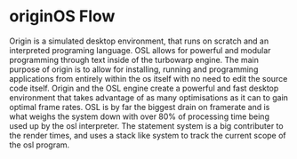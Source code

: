 # originOS Flow

Origin is a simulated desktop environment, that runs on scratch and an interpreted programing language. OSL allows for powerful and modular programming through text inside of the turbowarp engine. The main purpose of origin is to allow for installing, running and programming applications from entirely within the os itself with no need to edit the source code itself. Origin and the OSL engine create a powerful and fast desktop environment that takes advantage of as many optimisations as it can to gain optimal frame rates. OSL is by far the biggest drain on framerate and is what weighs the system down with over 80% of processing time being used up by the osl interpreter. The statement system is a big contributer to the render times, and uses a stack like system to track the current scope of the osl program.
